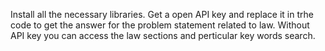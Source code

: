 Install all the necessary libraries.
Get a open API key and replace it in trhe code to get the answer for the problem statement related to law.
Without API key you can access the law sections and perticular key words search.
